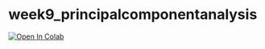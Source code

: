 # week9_principalcomponentanalysis

[![Open In Colab](https://colab.research.google.com/assets/colab-badge.svg)](https://colab.research.google.com/github/BIOL359A-FoundationsOfQBio-Spr4/week9_principalcomponentanalysis/blob/master/pca.ipynb)
